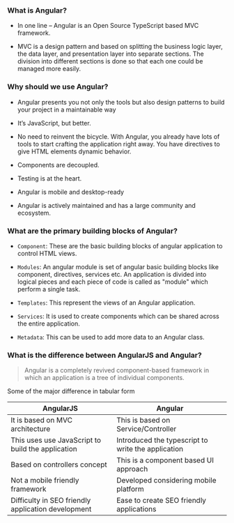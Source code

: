 ### What is Angular?​
    
- In one line – Angular is an Open Source TypeScript based MVC framework.​

- MVC is a design pattern and based on splitting the business logic layer, the data layer, and presentation layer into separate sections. The division into different sections is done so that each one could be managed more easily. ​


### Why should we use Angular?​

- Angular presents you not only the tools but also design patterns to build your project in a maintainable way​

- It’s JavaScript, but better. ​

- No need to reinvent the bicycle. With Angular, you already have lots of tools to start crafting the application right away. You have directives to give HTML elements dynamic behavior.​

- Components are decoupled. ​

- Testing is at the heart.​

- Angular is mobile and desktop-ready​

- Angular is actively maintained and has a large community and ecosystem.​





### What are the primary building blocks of Angular?​

- `Component`: These are the basic building blocks of angular application to control HTML views.​

- `Modules`: An angular module is set of angular basic building blocks like component, directives, services etc. An application is divided into logical pieces and each piece of code is called as "module" which perform a single task.​

- `Templates`: This represent the views of an Angular application.​

- `Services`: It is used to create components which can be shared across the entire application.​

- `Metadata`: This can be used to add more data to an Angular class.

### What is the difference between AngularJS and Angular?
> Angular is a completely revived component-based framework in which an application is a tree of individual components.

Some of the major difference in tabular form

| AngularJS | Angular |
|---- | ---------
| It is based on MVC architecture  | This is based on Service/Controller |
| This uses use JavaScript to build the application| Introduced the typescript to write the application |
| Based on controllers concept| This is a component based UI approach|
| Not a mobile friendly framework| Developed considering mobile platform|
| Difficulty in SEO friendly application development| Ease to create SEO friendly applications|